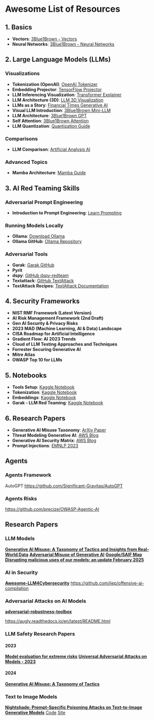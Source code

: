 # **Awesome List of Resources**

## **1. Basics**
- **Vectors**: [3Blue1Brown - Vectors](https://www.3blue1brown.com/lessons/vectors)
- **Neural Networks**: [3Blue1Brown - Neural Networks](https://www.3blue1brown.com/lessons/neural-networks)

## **2. Large Language Models (LLMs)**
### **Visualizations**
- **Tokenization (OpenAI)**: [OpenAI Tokenizer](https://platform.openai.com/tokenizer)
- **Embedding Projector**: [TensorFlow Projector](https://projector.tensorflow.org/)
- **LLM Inferencing Visualization**: [Transformer Explainer](https://poloclub.github.io/transformer-explainer/)
- **LLM Architecture (3D)**: [LLM 3D Visualization](https://bbycroft.net/llm)
- **LLMs as a Story**: [Financial Times Generative AI](https://ig.ft.com/generative-ai/)
- **Visual LLM Introduction**: [3Blue1Brown Mini-LLM](https://www.3blue1brown.com/lessons/mini-llm)
- **LLM Architecture**: [3Blue1Brown GPT](https://www.3blue1brown.com/lessons/gpt)
- **Self Attention**: [3Blue1Brown Attention](https://www.3blue1brown.com/lessons/attention)
- **LLM Quantization**: [Quantization Guide](https://newsletter.maartengrootendorst.com/p/a-visual-guide-to-quantization)

### **Comparisons**
- **LLM Comparison**: [Artificial Analysis AI](https://artificialanalysis.ai/)

### **Advanced Topics**
- **Mamba Architecture**: [Mamba Guide](https://newsletter.maartengrootendorst.com/p/a-visual-guide-to-mamba-and-state)

## **3. AI Red Teaming Skills**
### **Adversarial Prompt Engineering**
- **Introduction to Prompt Engineering**: [Learn Prompting](https://learnprompting.org/docs/basics/prompt_engineering)

### **Running Models Locally**
- **Ollama**: [Download Ollama](https://ollama.com/download)
- **Ollama GitHub**: [Ollama Repository](https://github.com/ollama/ollama)

### **Adversarial Tools**
- **Garak**: [Garak GitHub](https://github.com/NVIDIA/garak)
- **Pyrit**
- **dspy**: [GitHub dspy-redteam](https://github.com/haizelabs/dspy-redteam)
- **Textattack**: [GitHub TextAttack](https://github.com/QData/TextAttack)
- **TextAttack Recipes**: [TextAttack Documentation](https://textattack.readthedocs.io/en/latest/3recipes/attack_recipes_cmd.html)

## **4. Security Frameworks**
- **NIST RMF Framework (Latest Version)**
- **AI Risk Management Framework (2nd Draft)**
- **Gen AI Security & Privacy Risks**
- **2023 MAD (Machine Learning, AI & Data) Landscape**
- **CISA Roadmap for Artificial Intelligence**
- **Gradient Flow: AI 2023 Trends**
- **Cloud of LLM Testing Approaches and Techniques**
- **Forrester Securing Generative AI**
- **Mitre Atlas**
- **OWASP Top 10 for LLMs**

## **5. Notebooks**
- **Tools Setup**: [Kaggle Notebook](https://www.kaggle.com/code/jchauhan/lrt-lab-tools-installation-and-walkthrough)
- **Tokenization**: [Kaggle Notebook](https://www.kaggle.com/code/jchauhan/tokenization-llm-red-teaming-basics)
- **Embeddings**: [Kaggle Notebook](https://www.kaggle.com/code/jchauhan/embeddings-llm-red-teaming)
- **Garak - LLM Red Teaming**: [Kaggle Notebook](https://www.kaggle.com/code/jchauhan/lrt-ai-red-teaming-garak-tool/)

## **6. Research Papers**
- **Generative AI Misuse Taxonomy**: [ArXiv Paper](https://arxiv.org/pdf/2406.13843)
- **Threat Modeling Generative AI**: [AWS Blog](https://aws.amazon.com/blogs/security/threat-modeling-your-generative-ai-workload-to-evaluate-security-risk/)
- **Generative AI Security Matrix**: [AWS Blog](https://aws.amazon.com/blogs/security/securing-generative-ai-an-introduction-to-the-generative-ai-security-scoping-matrix/)
- **Prompt Injections**: [EMNLP 2023](https://aclanthology.org/2023.emnlp-main.302.pdf)


## Agents 

### Agents Framework 

AutoGPT
https://github.com/Significant-Gravitas/AutoGPT


### Agents Risks

https://github.com/precize/OWASP-Agentic-AI


## Research Papers

### LLM Models

[**Generative AI Misuse: A Taxonomy of Tactics and Insights from Real-World Data**](https://arxiv.org/pdf/2406.13843v2)
[**Adversarial Misuse of Generative AI**](https://cloud.google.com/blog/topics/threat-intelligence/adversarial-misuse-generative-ai)
[**Google/SAIF Map**](https://saif.google/secure-ai-framework/saif-map)
[**Disrupting malicious uses of our models: an update February 2025**](https://cdn.openai.com/threat-intelligence-reports/disrupting-malicious-uses-of-our-models-february-2025-update.pdf)


### AI in Security
[**Awesome-LLM4Cybersecurity**](https://github.com/tmylla/Awesome-LLM4Cybersecurity)
https://github.com/jiep/offensive-ai-compilation

### Adversarial Attacks on AI Models

[**adversarial-robustness-toolbox**](https://github.com/Trusted-AI/adversarial-robustness-toolbox)

https://augly.readthedocs.io/en/latest/README.html



### LLM Safety Research Papers

#### 2023
[**Model evaluation for extreme risks**](https://arxiv.org/pdf/2305.15324)
[**Universal Adversarial Attacks on Models - 2023**](https://arxiv.org/abs/2307.15043)

#### 2024
[**Generative AI Misuse: A Taxonomy of Tactics**](https://arxiv.org/pdf/2406.13843?)




### Text to Image Models
[**Nightshade: Prompt-Specific Poisoning Attacks on Text-to-Image Generative Models**](https://arxiv.org/abs/2310.13828) [Code](https://github.com/Shawn-Shan/nightshade-release) [Site](https://nightshade.cs.uchicago.edu/aboutus.html)






